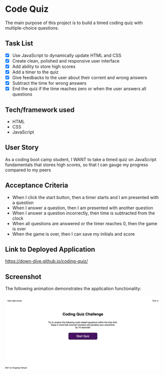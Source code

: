 # Code Quiz

The main purpose of this project is to build a timed coding quiz with multiple-choice questions.

## Task List

- [x] Use JavaScript to dynamically update HTML and CSS
- [x] Create clean, polished and responsive user interface
- [x] Add ability to store high scores
- [x] Add a timer to the quiz
- [x] Give feedbacks to the user about their corrent and wrong answers
- [x] Subtract the time for wrong answers
- [x] End the quiz if the time reaches zero or when the user answers all questions

## Tech/framework used
* HTML
* CSS
* JavaScript

## User Story

As a coding boot camp student, I WANT to take a timed quiz on JavaScript fundamentals that stores high scores, so that I can gauge my progress compared to my peers

## Acceptance Criteria

* When I click the start button, then a timer starts and I am presented with a question
* When I answer a question, then I am presented with another question
* When I answer a question incorrectly, then time is subtracted from the clock
* When all questions are answered or the timer reaches 0, then the game is over
* When the game is over, then I can save my initials and score

## Link to Deployed Application
https://down-dive.github.io/coding-quiz/

## Screenshot
The following animation demonstrates the application functionality:

![alt="code quiz"](./assets/images/coding-quiz.jpn)



